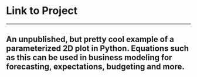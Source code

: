 # Link to Project

---
An unpublished, but pretty cool example of a parameterized 2D plot in Python. Equations such as this can be used in business modeling for forecasting, expectations, budgeting and more.
---
